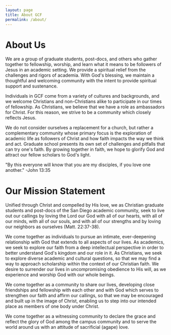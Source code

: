 ```yaml
---
layout: page
title: About GCF
permalink: /about/
---
```


# About Us #
We are a group of graduate students, post-docs, and others who gather
together to fellowship, worship, and learn what it means to be followers
of Jesus in an academic setting. We provide a spiritual relief from the
challenges and rigors of academia. With God's blessing, we maintain a
thoughtful and welcoming community with the intent to provide spiritual
support and sustenance. 

Individuals in GCF come from a variety of cultures and backgrounds, and
we welcome Christians and non-Christians alike to participate in our
times of fellowship. As Christians, we believe that we have a role as
ambassadors for Christ. For this reason, we strive to be a community
which closely reflects Jesus.

We do not consider ourselves a replacement for a church, but rather a
complementary community whose primary focus is the exploration of
academic life as followers of Christ and how faith impacts the way we
think and act. Graduate school presents its own set of challenges and
pitfalls that can try one's faith. By growing together in faith, we hope
to glorify God and attract our fellow scholars to God's light.

"By this everyone will know that you are my disciples, if you love one
another." -John 13:35

# Our Mission Statement #
Unified through Christ and compelled by His love, we as Christian
graduate students and post-docs of the San Diego academic community,
seek to live out our callings by loving the Lord our God with all of our
hearts, with all of our minds, with all of our souls, and with all of
our strengths and by loving our neighbors as ourselves (Matt. 22:37-38).

We come together as individuals to pursue an intimate, ever-deepening
relationship with God that extends to all aspects of our lives. As
academics, we seek to explore our faith from a deep intellectual
perspective in order to better understand God's kingdom and our role in
it. As Christians, we seek to explore diverse academic and cultural
questions, so that we may find a way to approach scholarship within the
context of our Christian faith. We desire to surrender our lives in
uncompromising obedience to His will, as we experience and worship God
with our whole beings.

We come together as a community to share our lives, developing close
friendships and fellowship with each other and with God which serves to
strengthen our faith and affirm our callings, so that we may be
encouraged and built up in the image of Christ, enabling us to step into
our intended place as members of one body under Christ.

We come together as a witnessing community to declare the grace and
reflect the glory of God among the campus community and to serve the
world around us with an attitude of sacrificial (agape) love. 
